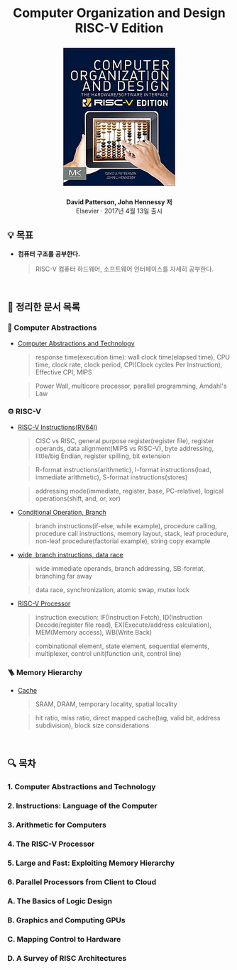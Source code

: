 <div width="100%" height="100%" align="center">
  
<h1 align="center">
  <p align="center">Computer Organization and Design RISC-V Edition</p>
  <a href="https://www.elsevier.com/books/computer-organization-and-design-risc-v-edition/patterson/978-0-12-812275-4">
    <img width="50%" src="cover.jpg" />
  </a>
</h1>
  
<b>David Patterson, John Hennessy 저</b></br>
Elsevier · 2017년 4월 13일 출시</b> 

</div>

## :bulb: 목표

- **컴퓨터 구조를 공부한다.**

  > RISC-V 컴퓨터 하드웨어, 소프트웨어 인터페이스를 자세히 공부한다.

<br/>

## 🚩 정리한 문서 목록

### 📔 Computer Abstractions

 - [Computer Abstractions and Technology](https://github.com/erectbranch/Computer_Organization_and_Design/tree/master/ch01)

   > response time(execution time): wall clock time(elapsed time), CPU time, clock rate, clock period, CPI(Clock cycles Per Instruction), Effective CPI, MIPS

   > Power Wall, multicore processor, parallel programming, Amdahl's Law

### ⚙️ RISC-V

 - [RISC-V Instructions(RV64I)](https://github.com/erectbranch/Computer_Organization_and_Design/tree/master/ch02/summary01)

   > CISC vs RISC, general purpose register(register file), register operands, data alignment(MIPS vs RISC-V), byte addressing, little/big Endian, register spilling, bit extension

   > R-format instructions(arithmetic), I-format instructions(load, immediate arithmetic), S-format instructions(stores)

   > addressing mode(immediate, register, base, PC-relative), logical operations(shift, and, or, xor)

 - [Conditional Operation, Branch](https://github.com/erectbranch/Computer_Organization_and_Design/tree/master/ch02/summary02)

   > branch instructions(if-else, while example), procedure calling, procedure call instructions, memory layout, stack, leaf procedure, non-leaf procedure(factorial example), string copy example

 - [wide, branch instructions, data race](https://github.com/erectbranch/Computer_Organization_and_Design/tree/master/ch02/summary03)

   > wide immediate operands, branch addressing, SB-format, branching far away

   > data race, synchronization, atomic swap, mutex lock

 - [RISC-V Processor](https://github.com/erectbranch/Computer_Organization_and_Design/tree/master/ch04)

   > instruction execution: IF(Instruction Fetch), ID(Instruction Decode/register file read), EX(Execute/address calculation), MEM(Memory access), WB(Write Back)

   > combinational element, state element, sequential elements, multiplexer, control unit(function unit, control line)

### 🪜 Memory Hierarchy

- [Cache](https://github.com/erectbranch/Computer_Organization_and_Design/tree/master/ch05/summary01)

   > SRAM, DRAM, temporary locality, spatial locality

   > hit ratio, miss ratio, direct mapped cache(tag, valid bit, address subdivision), block size considerations

<br/>

## :mag: 목차

### 1. Computer Abstractions and Technology

### 2. Instructions: Language of the Computer

### 3. Arithmetic for Computers

### 4. The RISC-V Processor

### 5. Large and Fast: Exploiting Memory Hierarchy

### 6. Parallel Processors from Client to Cloud

### A. The Basics of Logic Design

### B. Graphics and Computing GPUs

### C. Mapping Control to Hardware

### D. A Survey of RISC Architectures